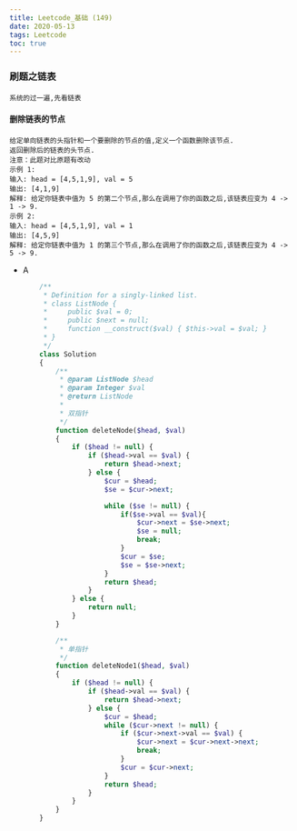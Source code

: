 ```yaml
---
title: Leetcode_基础 (149)
date: 2020-05-13
tags: Leetcode
toc: true
---
```


### 刷题之链表
    系统的过一遍,先看链表

<!-- more -->

#### 删除链表的节点
    给定单向链表的头指针和一个要删除的节点的值,定义一个函数删除该节点.
    返回删除后的链表的头节点.
    注意：此题对比原题有改动
    示例 1:
    输入: head = [4,5,1,9], val = 5
    输出: [4,1,9]
    解释: 给定你链表中值为 5 的第二个节点,那么在调用了你的函数之后,该链表应变为 4 -> 1 -> 9.
    示例 2:
    输入: head = [4,5,1,9], val = 1
    输出: [4,5,9]
    解释: 给定你链表中值为 1 的第三个节点,那么在调用了你的函数之后,该链表应变为 4 -> 5 -> 9.
- A
    ```php
        /**
         * Definition for a singly-linked list.
         * class ListNode {
         *     public $val = 0;
         *     public $next = null;
         *     function __construct($val) { $this->val = $val; }
         * }
         */
        class Solution 
        {
            /**
             * @param ListNode $head
             * @param Integer $val
             * @return ListNode
             * 
             * 双指针
             */
            function deleteNode($head, $val) 
            {
                if ($head != null) {
                    if ($head->val == $val) {
                        return $head->next;
                    } else {
                        $cur = $head;
                        $se = $cur->next;

                        while ($se != null) {
                            if($se->val == $val){
                                $cur->next = $se->next;
                                $se = null;
                                break;
                            }
                            $cur = $se;
                            $se = $se->next; 
                        }
                        return $head;
                    }
                } else {
                    return null;
                }
            }

            /**
             * 单指针
             */
            function deleteNode1($head, $val) 
            {
                if ($head != null) {
                    if ($head->val == $val) {
                        return $head->next;
                    } else {
                        $cur = $head;
                        while ($cur->next != null) {
                            if ($cur->next->val == $val) {
                                $cur->next = $cur->next->next;
                                break;
                            }
                            $cur = $cur->next;
                        }
                        return $head;
                    }
                }
            }
        }
    ```
